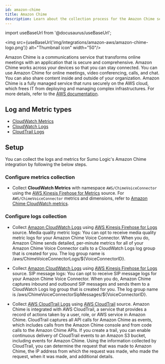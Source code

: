 ```yaml
---
id: amazon-chime
title: Amazon Chime
description: Learn about the collection process for the Amazon Chime service.
---
```


import useBaseUrl from '@docusaurus/useBaseUrl';

<img src={useBaseUrl('img/integrations/amazon-aws/amazon-chime-logo.png')} alt="Thumbnail icon" width="50"/>

Amazon Chime is a communications service that transforms online meetings with an application that is secure and comprehensive. Amazon Chime works across your devices so that you can stay connected. You can use Amazon Chime for online meetings, video conferencing, calls, and chat. You can also share content inside and outside of your organization. Amazon Chime is a fully managed service that runs securely on the AWS cloud, which frees IT from deploying and managing complex infrastructures. For more details, refer to the [AWS documentation](https://docs.aws.amazon.com/chime/latest/ag/what-is-chime.html).

## Log and Metric types
* [CloudWatch Metrics](https://docs.aws.amazon.com/chime/latest/ag/monitoring-cloudwatch.html)
* [CloudWatch Logs](https://docs.aws.amazon.com/chime/latest/ag/monitoring-cloudwatch.html#cw-logs)
* [CloudTrail Logs](https://docs.aws.amazon.com/chime/latest/ag/cloudtrail.html)


## Setup
You can collect the logs and metrics for Sumo Logic's Amazon Chime integration by following the below steps.

### Configure metrics collection
* Collect **CloudWatch Metrics** with namespace `AWS/ChimeVoiceConnector` using the [AWS Kinesis Firehose for Metrics](/docs/send-data/hosted-collectors/amazon-aws/aws-kinesis-firehose-metrics-source/) source. For `AWS/ChimeVoiceConnector` metrics and dimensions, refer to [Amazon Chime CloudWatch metrics](https://docs.aws.amazon.com/chime/latest/ag/monitoring-cloudwatch.html).
### Configure logs collection
* Collect [Amazon CloudWatch Logs](https://docs.aws.amazon.com/chime/latest/ag/monitoring-cloudwatch.html#cw-logs) using [AWS Kinesis Firehose for Logs](/docs/send-data/hosted-collectors/amazon-aws/aws-kinesis-firehose-logs-source/) source. Media quality metric logs: You can opt to receive media quality metric logs for your Amazon Chime Voice Connector. When you do, Amazon Chime sends detailed, per-minute metrics for all of your Amazon Chime Voice Connector calls to a CloudWatch Logs log group that is created for you. The log group name is /aws/ChimeVoiceConnectorLogs/${VoiceConnectorID}. 

* Collect [Amazon CloudWatch Logs](https://docs.aws.amazon.com/chime/latest/ag/monitoring-cloudwatch.html#cw-logs) using [AWS Kinesis Firehose for Logs](/docs/send-data/hosted-collectors/amazon-aws/aws-kinesis-firehose-logs-source/) source. SIP message logs: You can opt to receive SIP message logs for your Amazon Chime Voice Connector. When you do, Amazon Chime captures inbound and outbound SIP messages and sends them to a CloudWatch Logs log group that is created for you. The log group name is /aws/ChimeVoiceConnectorSipMessages/${VoiceConnectorID}. 

* Collect [AWS CloudTrail Logs](https://docs.aws.amazon.com/chime/latest/ag/cloudtrail.html) using [AWS CloudTrail](/docs/send-data/hosted-collectors/amazon-aws/aws-cloudtrail-source/) source. Amazon Chime is integrated with AWS CloudTrail, a service that provides a record of actions taken by a user, role, or AWS service in Amazon Chime. CloudTrail captures all API calls for Amazon Chime as events, which includes calls from the Amazon Chime console and from code calls to the Amazon Chime APIs. If you create a trail, you can enable continuous delivery of CloudTrail events to an Amazon S3 bucket, including events for Amazon Chime. Using the information collected by CloudTrail, you can determine the request that was made to Amazon Chime, the IP address from which the request was made, who made the request, when it was made, and additional details. 
